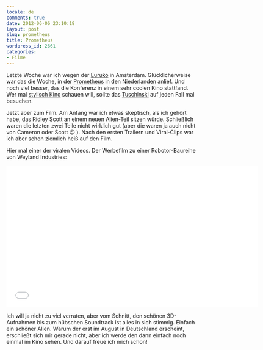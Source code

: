 ```yaml
---
locale: de
comments: true
date: 2012-06-06 23:10:18
layout: post
slug: prometheus
title: Prometheus
wordpress_id: 2661
categories:
- Filme
---
```


Letzte Woche war ich wegen der
[Euruko](http://bitboxer.de/2012/06/03/euruko-2012/) in Amsterdam.
Glücklicherweise war das die Woche, in der
[Prometheus](http://www.imdb.com/title/tt1446714/) in den Niederlanden anlief.
Und noch viel besser, das die Konferenz in einem sehr coolen Kino stattfand.
Wer mal [stylisch Kino](http://www.dieselpunks.org/profiles/blogs/dieselpunk-movie-theater)
schauen will, sollte das [Tuschinski](http://www.pathe.nl/bioscoop/tuschinski)
auf jeden Fall mal besuchen. 

Jetzt aber zum Film. Am Anfang war ich etwas skeptisch, als ich gehört habe,
das Ridley Scott an einem neuen Alien-Teil sitzen würde. Schließlich waren die
letzten zwei Teile nicht wirklich gut (aber die waren ja auch nicht von Cameron
oder Scott :wink: ). Nach den ersten Trailern und Viral-Clips war ich aber schon
ziemlich heiß auf den Film.

Hier mal einer der viralen Videos. Der Werbefilm zu einer Robotor-Baureihe von
Weyland Industries:

<iframe width="660" height="371" src="//www.youtube.com/embed/9lOSh7diZfY" frameborder="0" allowfullscreen=""></iframe>

Ich will ja nicht zu viel verraten, aber vom Schnitt, den schönen 3D-Aufnahmen
bis zum hübschen Soundtrack ist alles in sich stimmig. Einfach ein schöner
Alien. Warum der erst im August in Deutschland erscheint, erschließt sich mir
gerade nicht, aber ich werde den dann einfach noch einmal im Kino sehen. Und
darauf freue ich mich schon!


